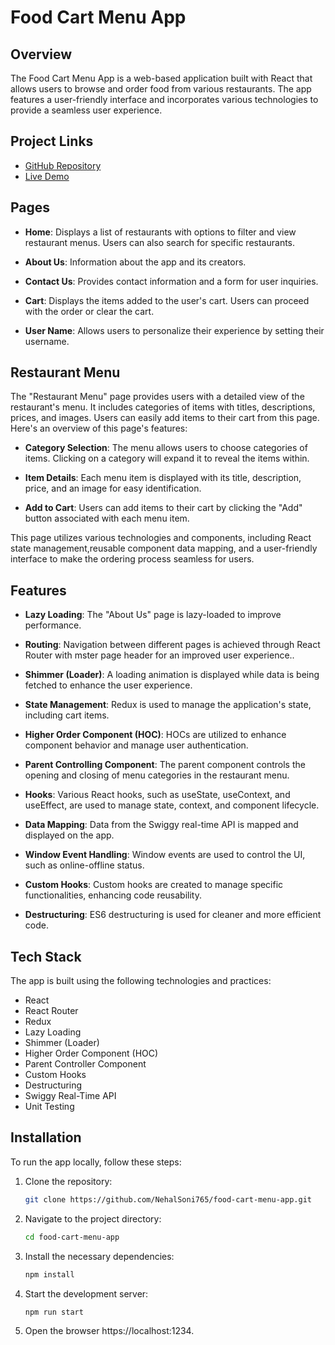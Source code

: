 # Food Cart Menu App

## Overview

The Food Cart Menu App is a web-based application built with React that allows users to browse and order food from various restaurants. The app features a user-friendly interface and incorporates various technologies to provide a seamless user experience.

## Project Links

- [GitHub Repository](https://github.com/NehalSoni765/food-cart-menu-app)
- [Live Demo](https://foodcartmenu.netlify.app)

## Pages

- **Home**: Displays a list of restaurants with options to filter and view restaurant menus. Users can also search for specific restaurants.

- **About Us**: Information about the app and its creators.

- **Contact Us**: Provides contact information and a form for user inquiries.

- **Cart**: Displays the items added to the user's cart. Users can proceed with the order or clear the cart.

- **User Name**: Allows users to personalize their experience by setting their username.

## Restaurant Menu

The "Restaurant Menu" page provides users with a detailed view of the restaurant's menu. It includes categories of items with titles, descriptions, prices, and images. Users can easily add items to their cart from this page. Here's an overview of this page's features:

- **Category Selection**: The menu allows users to choose categories of items. Clicking on a category will expand it to reveal the items within.

- **Item Details**: Each menu item is displayed with its title, description, price, and an image for easy identification.

- **Add to Cart**: Users can add items to their cart by clicking the "Add" button associated with each menu item.

This page utilizes various technologies and components, including React state management,reusable component data mapping, and a user-friendly interface to make the ordering process seamless for users.

## Features

- **Lazy Loading**: The "About Us" page is lazy-loaded to improve performance.

- **Routing**: Navigation between different pages is achieved through React Router with mster page header for an improved user experience..

- **Shimmer (Loader)**: A loading animation is displayed while data is being fetched to enhance the user experience.

- **State Management**: Redux is used to manage the application's state, including cart items.

- **Higher Order Component (HOC)**: HOCs are utilized to enhance component behavior and manage user authentication.

- **Parent Controlling Component**: The parent component controls the opening and closing of menu categories in the restaurant menu.

- **Hooks**: Various React hooks, such as useState, useContext, and useEffect, are used to manage state, context, and component lifecycle.

- **Data Mapping**: Data from the Swiggy real-time API is mapped and displayed on the app.

- **Window Event Handling**: Window events are used to control the UI, such as online-offline status.

- **Custom Hooks**: Custom hooks are created to manage specific functionalities, enhancing code reusability.

- **Destructuring**: ES6 destructuring is used for cleaner and more efficient code.

## Tech Stack

The app is built using the following technologies and practices:

- React
- React Router
- Redux
- Lazy Loading
- Shimmer (Loader)
- Higher Order Component (HOC)
- Parent Controller Component
- Custom Hooks
- Destructuring
- Swiggy Real-Time API
- Unit Testing

## Installation

To run the app locally, follow these steps:

1. Clone the repository:

   ```bash
   git clone https://github.com/NehalSoni765/food-cart-menu-app.git
2. Navigate to the project directory:
   ```bash
   cd food-cart-menu-app
3. Install the necessary dependencies:
   ```bash
   npm install
4. Start the development server:
   ```bash
   npm run start
7. Open the browser https://localhost:1234.

